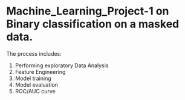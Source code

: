 # Machine_Learning_Project-1 on Binary classification on a masked data.
The process includes:
1. Performing exploratory Data Analysis
2. Feature Engineering
3. Model training
4. Model evaluation
5. ROC/AUC curve
